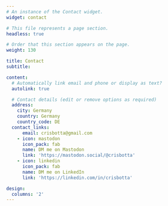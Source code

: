 ```yaml
---
# An instance of the Contact widget.
widget: contact

# This file represents a page section.
headless: true

# Order that this section appears on the page.
weight: 130

title: Contact
subtitle:

content:
  # Automatically link email and phone or display as text?
  autolink: true

  # Contact details (edit or remove options as required)
  address:
    city: Germany
    country: Germany
    country_code: DE
  contact_links:
      email: crisbotta@gmail.com
    - icon: mastodon
      icon_pack: fab
      name: DM me on Mastodon
      link: 'https://mastodon.social/@crisbotta'
    - icon: linkedin
      icon_pack: fab
      name: DM me on LinkedIn
      link: 'https://linkedin.com/in/crisbotta'

design:
  columns: '2'
---
```

